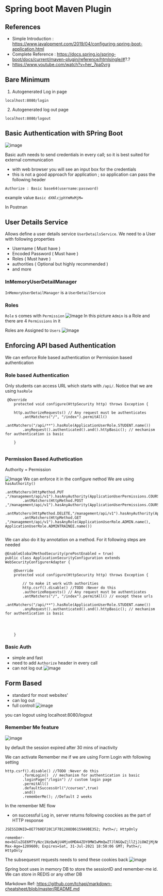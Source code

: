 # Spring boot Maven Plugin 

## References 
*  Simple Introduction : https://www.javalopment.com/2019/04/configuring-spring-boot-application.html
*  Complete Reference : https://docs.spring.io/spring-boot/docs/current/maven-plugin/reference/htmlsingle/#?.?
*  https://www.youtube.com/watch?v=her_7pa0vrg


## Bare Minimum 
1. Autogenerated Log in page 
````
localhost:8080/login
````
2. Autogenerated log out page 
````
localhost:8080/logout
````


## Basic Authentication with SPring Boot
![image](https://user-images.githubusercontent.com/8110582/124506704-d96f4a80-dde9-11eb-9bf9-795b62a8c532.png)

Basic auth needs to send credentials in every call; so it is best suited for external communication 

* with web browser you will see an input box for the credentials 
* this is not a good approach for application ; so application can pass the following header 
````
Authorize : Basic base64(username:password)
```` 
example value  `Basic dXNlcjphYmMxMjM=`

In Postman


## User Details Service
Allows define a user details service `UserDetailsService`. 
We need to a User with following properties 
* Username ( Must have )
* Encoded Password ( Must have )
* Roles ( Must have )
* authorities ( Optional but highly recommended )
* and more 

### InMemoryUserDetailManager 
`InMemoryUserDetailManager` is a `UserDetailService` 


### Roles
`Role` s comes with `Permission`
![Image](images/Roles.png)
In this picture  `Admin` is a Role and there are 4 `Permissions` in it

Roles are Assigned to `Users`
![Image](./images/RolesToUser.png)


## Enforcing API based Authentication 
We can enforce Role based authentication or Permission based authentication 


### Role based Authentication 
Only students can access URL which starts with `/api/`. Notice that we are using `hasRole`
````
 @Override
    protected void configure(HttpSecurity http) throws Exception {

	http.authorizeRequests() // Any request must be authenticates
		.antMatchers("/", "/index").permitAll() 
		.antMatchers("/api/**").hasRole(ApplicationUserRole.STUDENT.name())
		.anyRequest().authenticated().and().httpBasic(); // mechanism for authentication is basic

    }
    
````

### Permission Based Authetication 

Authority = Permission

![Image](./images/PermissionBAsedAuth.png)
We can enforce it in the configure nethod
We are using `hasAuthority()`
````
.antMatchers(HttpMethod.PUT ,"/management/api/v1").hasAnyAuthority(ApplicationUserPermissions.COURSE_WRITE.name())
		.antMatchers(HttpMethod.POST ,"/management/api/v1").hasAnyAuthority(ApplicationUserPermissions.COURSE_WRITE.name())
		.antMatchers(HttpMethod.DELETE,"/management/api/v1").hasAnyAuthority(ApplicationUserPermissions.COURSE_WRITE.name())
		.antMatchers(HttpMethod.GET ,"/management/api/v1").hasAnyRole(ApplicationUserRole.ADMIN.name(), ApplicationUserRole.ADMINTRAINEE.name())
		
````
We can also do it by annotation on a method. For it following steps are needed  
````
@EnableGlobalMethodSecurity(prePostEnabled = true)
public class ApplicationSecurityConfiguration extends WebSecurityConfigurerAdapter {

    @Override
    protected void configure(HttpSecurity http) throws Exception {

    	// to make it work with authorities 
    	http.csrf().disable() //TODO :Never do this
	    .authorizeRequests() // Any request must be authenticates
		.antMatchers("/", "/index").permitAll() // except these urls
		.antMatchers("/api/**").hasRole(ApplicationUserRole.STUDENT.name())
		.anyRequest().authenticated().and().httpBasic(); // mechanism for authentication is basic

    	
    	

    }

````


### Basic Auth 
* simple and fast
* need to add `Authorize` header in every call 
* can not log out
![image](images/basicAuth.png)

## Form Based
* standard for most websites'
* can log out 
* full controll 
![image](images/formBased.png)

you can logout using 
localhost:8080/logout

### Remember Me feature
![image](images/rem.png)

by default the session expired after 30 mins of inactivity 

We can activate Remember me if we are using Form Login with following setting
````
http.csrf().disable() //TODO :Never do this
		.formLogin()  // mechanism for authentication is basic
        .loginPage("/login") // custom login page
    	.permitAll()
    	.defaultSuccessUrl("/courses",true)
    	.and()
    	.rememberMe(); //Default 2 weeks
````
In the remember ME flow
* on successful Log in, server returns  following coockies as the part of HTTP response 
````
JSESSIONID=8E7760EF28C1F7B1288DB6159A9BE352; Path=/; HttpOnly
````
````
remember-me=bGluZGE6MTYyNzc1NzQwNjU4Mjo0MDA4ZDY0MWIwMmQwZTJlNGQwZjllZjJiOWZjMjNmOQ; Max-Age=1209600; Expires=Sat, 31-Jul-2021 18:50:06 GMT; Path=/; HttpOnly
````

The subsequesnt requests needs to send these cookies back
![image](images/rememberme.png)

Spring boot uses in memory DB to store the sessionID and remember-me id. We can store in REDIS or any other DB


Markdown Ref: https://github.com/tchapi/markdown-cheatsheet/blob/master/README.md
